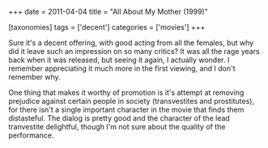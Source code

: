 +++
date = 2011-04-04
title = "All About My Mother (1999)"

[taxonomies]
tags = ['decent']
categories = ['movies']
+++

Sure it's a decent offering, with good acting from all the females, but
why did it leave such an impression on so many critics? It was all the
rage years back when it was released, but seeing it again, I actually
wonder. I remember appreciating it much more in the first viewing, and I
don't remember why.

One thing that makes it worthy of promotion is it's attempt at removing
prejudice against certain people in society (transvestites and
prostitutes), for there isn't a single important character in the movie
that finds them distasteful. The dialog is pretty good and the character
of the lead tranvestite delightful, though I'm not sure about the
quality of the performance.
